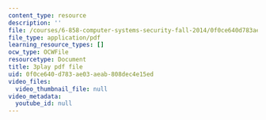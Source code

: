 ```yaml
---
content_type: resource
description: ''
file: /courses/6-858-computer-systems-security-fall-2014/0f0ce640d783ae03aeab808dec4e15ed_8PdnOZI7H5E.pdf
file_type: application/pdf
learning_resource_types: []
ocw_type: OCWFile
resourcetype: Document
title: 3play pdf file
uid: 0f0ce640-d783-ae03-aeab-808dec4e15ed
video_files:
  video_thumbnail_file: null
video_metadata:
  youtube_id: null
---
```

